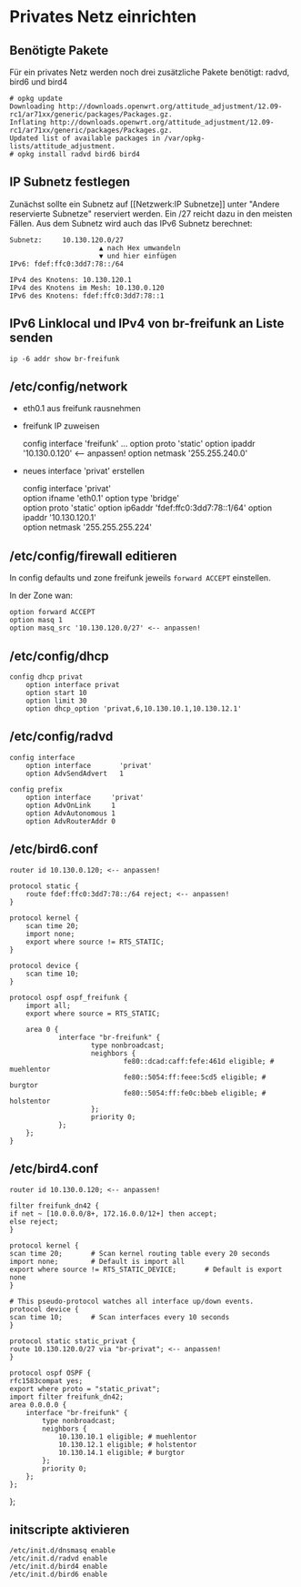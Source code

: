 # Privates Netz einrichten

## Benötigte Pakete

Für ein privates Netz werden noch drei zusätzliche Pakete benötigt: radvd, bird6 und bird4

    # opkg update
    Downloading http://downloads.openwrt.org/attitude_adjustment/12.09-rc1/ar71xx/generic/packages/Packages.gz.
    Inflating http://downloads.openwrt.org/attitude_adjustment/12.09-rc1/ar71xx/generic/packages/Packages.gz.
    Updated list of available packages in /var/opkg-lists/attitude_adjustment.
    # opkg install radvd bird6 bird4


## IP Subnetz festlegen

Zunächst sollte ein Subnetz auf [[Netzwerk:IP Subnetze]] unter "Andere reservierte Subnetze" reserviert werden. Ein /27 reicht dazu in den meisten Fällen. Aus dem Subnetz wird auch das IPv6 Subnetz berechnet:

    Subnetz:     10.130.120.0/27
                          ▲ nach Hex umwandeln
                          ▼ und hier einfügen
    IPv6: fdef:ffc0:3dd7:78::/64

    IPv4 des Knotens: 10.130.120.1
    IPv4 des Knotens im Mesh: 10.130.0.120
    IPv6 des Knotens: fdef:ffc0:3dd7:78::1

## IPv6 Linklocal und IPv4 von br-freifunk an Liste senden

    ip -6 addr show br-freifunk

## /etc/config/network

- eth0.1 aus freifunk rausnehmen
- freifunk IP zuweisen


    config interface 'freifunk'
    ...
        option proto 'static'
        option ipaddr '10.130.0.120' <-- anpassen!
        option netmask '255.255.240.0'
    
- neues interface 'privat' erstellen


    config interface 'privat'     
        option ifname 'eth0.1'
        option type 'bridge'      
        option proto 'static'
        option ip6addr 'fdef:ffc0:3dd7:78::1/64'
        option ipaddr '10.130.120.1'  
        option netmask '255.255.255.224'

## /etc/config/firewall editieren

In config defaults und zone freifunk jeweils `forward ACCEPT` einstellen.

In der Zone wan:

    option forward ACCEPT
    option masq 1
    option masq_src '10.130.120.0/27' <-- anpassen!

## /etc/config/dhcp

    config dhcp privat                                              
        option interface privat
        option start 10
        option limit 30
        option dhcp_option 'privat,6,10.130.10.1,10.130.12.1'

## /etc/config/radvd

    config interface                     
        option interface       'privat'
        option AdvSendAdvert   1

    config prefix
        option interface     'privat'
        option AdvOnLink     1
        option AdvAutonomous 1
        option AdvRouterAddr 0

## /etc/bird6.conf

    router id 10.130.0.120; <-- anpassen!

    protocol static {
        route fdef:ffc0:3dd7:78::/64 reject; <-- anpassen!
    }

    protocol kernel {
        scan time 20;
        import none;
        export where source != RTS_STATIC;
    }

    protocol device {
        scan time 10;
    }

    protocol ospf ospf_freifunk {
        import all;
        export where source = RTS_STATIC;

        area 0 {
                interface "br-freifunk" {
                        type nonbroadcast;
                        neighbors {
                                fe80::dcad:caff:fefe:461d eligible; # muehlentor
                                fe80::5054:ff:feee:5cd5 eligible; # burgtor
                                fe80::5054:ff:fe0c:bbeb eligible; # holstentor
                        };
                        priority 0;
                };
        };
    }

## /etc/bird4.conf

    router id 10.130.0.120; <-- anpassen!

    filter freifunk_dn42 {
	if net ~ [10.0.0.0/8+, 172.16.0.0/12+] then accept;
	else reject;
    }

    protocol kernel {
	scan time 20;		# Scan kernel routing table every 20 seconds
	import none;		# Default is import all
	export where source != RTS_STATIC_DEVICE;		# Default is export none
    }

    # This pseudo-protocol watches all interface up/down events.
    protocol device {
	scan time 10;		# Scan interfaces every 10 seconds
    }

    protocol static static_privat {
	route 10.130.120.0/27 via "br-privat"; <-- anpassen!
    }

    protocol ospf OSPF {
	rfc1583compat yes;
	export where proto = "static_privat";
	import filter freifunk_dn42;
	area 0.0.0.0 {
		interface "br-freifunk" {
			type nonbroadcast;
			neighbors {
				10.130.10.1 eligible; # muehlentor
				10.130.12.1 eligible; # holstentor
				10.130.14.1 eligible; # burgtor
			};
			priority 0;
		};
	};
   };

## initscripte aktivieren

    /etc/init.d/dnsmasq enable
    /etc/init.d/radvd enable
    /etc/init.d/bird4 enable
    /etc/init.d/bird6 enable
